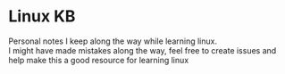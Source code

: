 # Linux KB

Personal notes I keep along the way while learning linux.  
I might have made mistakes along the way, feel free to create issues and help make this a good resource for learning linux